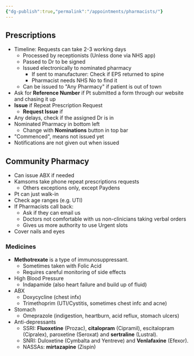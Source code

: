 ```yaml
---
{"dg-publish":true,"permalink":"/appointments/pharmacists/"}
---
```


## Prescriptions
* Timeline: Requests can take 2-3 working days
	* Processed by receptionists (Unless done via NHS app)
	* Passed to Dr to be signed
	* Issued electronically to nominated pharmacy
		* If sent to manufacturer: Check if EPS returned to spine
		* Pharmacist needs NHS No to find it
	* Can be issued to "Any Pharmacy" if patient is out of town
* Ask for **Reference Number** if Pt submitted a form through our website and chasing it up
* **Issue** if Repeat Prescription Request
	* **Request Issue** if 
* Any delays, check if the assigned Dr is in
* Nominated Pharmacy in bottom left
	* Change with **Nominations** button in top bar
* "Commenced", means not issued yet
* Notifications are not given out when issued
## Community Pharmacy
- Can issue ABX if needed
- Kamsoms take phone repeat prescriptions requests
	- Others exceptions only, except Paydens
- Pt can just walk-in
- Check age ranges (e.g. UTI)
- If Pharmacists call back:
	- Ask if they can email us
	- Doctors not comfortable with us non-clinicians taking verbal orders
	- Gives us more authority to use Urgent slots
- Cover nails and eyes
### Medicines
- **Methotrexate** is a type of immunosuppressant.
	- Sometimes taken with Folic Acid
	- Requires careful monitoring of side effects
- High Blood Pressure
	- Indapamide (also heart failure and build up of fluid)
- ABX
	- Doxycycline (chest infx)
	- Trimethoprim (UTI/Cystitis, sometimes chest infc and acne)
- Stomach
	- Omeprazole (indigestion, heartburn, acid reflux, stomach ulcers)
- Anti-depressants
	- SSRI: **Fluoxetine** (Prozac), **citalopram** (Cipramil), escitalopram (Cipralex), paroxetine (Seroxat) and **sertraline** (Lustral).
	- SNRI: Duloxetine (Cymbalta and Yentreve) and **Venlafaxine** (Efexor).
	- NASSAs: **mirtazapine** (Zispin)